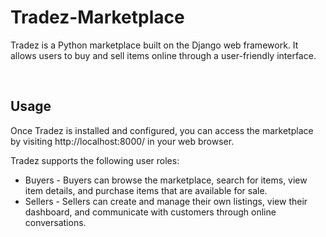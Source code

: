 # Tradez-Marketplace
Tradez is a Python marketplace built on the Django web framework. It allows users to buy and sell items online through a user-friendly interface.

<br>

## Usage
Once Tradez is installed and configured, you can access the marketplace by visiting http://localhost:8000/ in your web browser. <br>

Tradez supports the following user roles:<br>
* Buyers - Buyers can browse the marketplace, search for items, view item details, and purchase items that are available for sale. <br>
* Sellers - Sellers can create and manage their own listings, view their dashboard, and communicate with customers through online conversations.<br>
